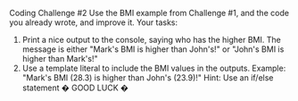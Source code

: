 Coding Challenge #2
Use the BMI example from Challenge #1, and the code you already wrote, and
improve it.
Your tasks:
1. Print a nice output to the console, saying who has the higher BMI. The message
is either "Mark's BMI is higher than John's!" or "John's BMI is higher than Mark's!"
2. Use a template literal to include the BMI values in the outputs. Example: "Mark's
BMI (28.3) is higher than John's (23.9)!"
Hint: Use an if/else statement �
GOOD LUCK �

 